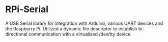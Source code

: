 # RPi-Serial
A USB Serial library for integration with Arduino, various UART devices and the Raspberry Pi. Utilized a dynamic file descriptor to establish bi-directional communication with a virtualized /dev/tty device.
